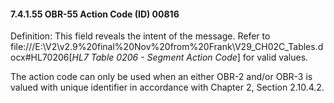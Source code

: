 #### 7.4.1.55 OBR-55 Action Code (ID) 00816

Definition: This field reveals the intent of the message. Refer to file:///E:\V2\v2.9%20final%20Nov%20from%20Frank\V29_CH02C_Tables.docx#HL70206[_HL7 Table 0206 - Segment Action Code_] for valid values.

The action code can only be used when an either OBR-2 and/or OBR-3 is valued with unique identifier in accordance with Chapter 2, Section 2.10.4.2.
